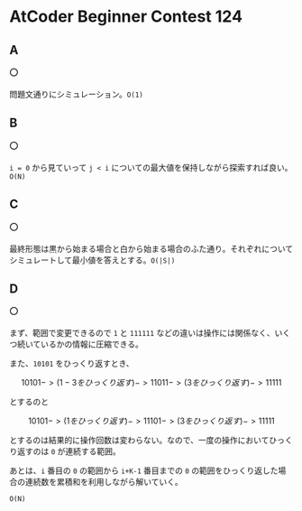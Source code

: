 # AtCoder Beginner Contest 124

## A

:o:

問題文通りにシミュレーション。`O(1)`

## B

:o:

`i = 0` から見ていって `j < i` についての最大値を保持しながら探索すれば良い。`O(N)`

## C

:o:

最終形態は黒から始まる場合と白から始まる場合のふた通り。それぞれについてシミュレートして最小値を答えとする。`O(|S|)`

## D

:o:

まず、範囲で変更できるので `1` と `111111` などの違いは操作には関係なく、いくつ続いているかの情報に圧縮できる。

また、`10101` をひっくり返すとき、

```math
10101 -> (1-3 をひっくり返す) -> 11011 -> (3 をひっくり返す) -> 11111
```

とするのと

```math
10101 -> (1 をひっくり返す) -> 11101 -> (3 をひっくり返す) -> 11111
```

とするのは結果的に操作回数は変わらない。なので、一度の操作においてひっくり返すのは `0` が連続する範囲。

あとは、`i` 番目の `0` の範囲から `i+K-1` 番目までの `0` の範囲をひっくり返した場合の連続数を累積和を利用しながら解いていく。

`O(N)`
